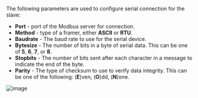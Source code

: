 The following parameters are used to configure serial connection for the slave:

- **Port** - port of the Modbus server for connection.
- **Method** - type of a framer, either **ASCII** or **RTU**.
- **Baudrate** - The baud rate to use for the serial device.
- **Bytesize** - The number of bits in a byte of serial data. This can be one of **5**, **6**, **7**, or **8**.
- **Stopbits** - The number of bits sent after each character in a message to indicate the end of the byte.
- **Parity** - The type of checksum to use to verify data integrity. This can be one of the following: (**E**)ven, (**O**)dd, (**N**)one.

![image](https://img.thingsboard.io/gateway/modbus-connector/serial-server-connection-section.png)

